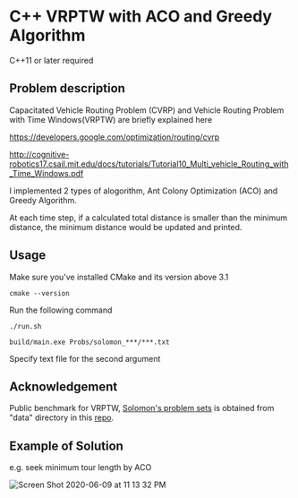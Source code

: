# C++ VRPTW with ACO and Greedy Algorithm
C++11 or later required

## Problem description
Capacitated Vehicle Routing Problem (CVRP) and Vehicle Routing Problem with Time Windows(VRPTW) are briefly explained here  

https://developers.google.com/optimization/routing/cvrp  

http://cognitive-robotics17.csail.mit.edu/docs/tutorials/Tutorial10_Multi_vehicle_Routing_with_Time_Windows.pdf  

I implemented 2 types of alogorithm, Ant Colony Optimization (ACO) and Greedy Algorithm.
  
At each time step, if a calculated total distance is smaller than the minimum distance, the minimum distance would be updated and printed.
  
## Usage
Make sure you've installed CMake and its version above 3.1
  
```cmake --version```
  
Run the following command

```./run.sh```

```build/main.exe Probs/solomon_***/***.txt```

Specify text file for the second argument
  
## Acknowledgement
Public benchmark for VRPTW, [Solomon's problem sets](http://w.cba.neu.edu/~msolomon/problems.htm) is obtained from "data" directory in this [repo](https://github.com/DouYishun/vrp-espprc).
  
## Example of Solution
e.g. seek minimum tour length by ACO

![Screen Shot 2020-06-09 at 11 13 32 PM](https://user-images.githubusercontent.com/51239551/84159446-0a2a6680-aaa8-11ea-8249-51f29a33ae3c.png)
